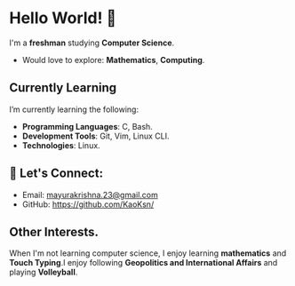 # Hello World! 👋 

I'm a **freshman** studying **Computer Science**.
- Would love to explore: **Mathematics**, **Computing**.

## Currently Learning

I’m currently learning the following:

- **Programming Languages**: C, Bash.
- **Development Tools**: Git, Vim, Linux CLI.
- **Technologies**: Linux.

## 🤝 Let's Connect:
- Email: mayurakrishna.23@gmail.com
- GitHub: https://github.com/KaoKsn/

## Other Interests.

When I'm not learning computer science, I enjoy learning **mathematics** and **Touch Typing**.I enjoy following **Geopolitics and International Affairs** and playing **Volleyball**.

<!---
KaoKsn/KaoKsn is a ✨ special ✨ repository because its `README.md` (this file) appears on your GitHub profile.
You can click the Preview link to take a look at your changes.
--->

